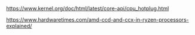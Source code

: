 https://www.kernel.org/doc/html/latest/core-api/cpu_hotplug.html





https://www.hardwaretimes.com/amd-ccd-and-ccx-in-ryzen-processors-explained/